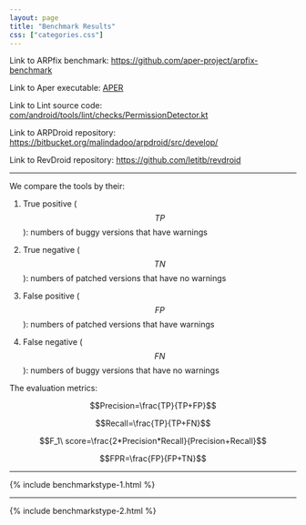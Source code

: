 ```yaml
---
layout: page
title: "Benchmark Results"
css: ["categories.css"]
---
```


Link to ARPfix benchmark: <a href="https://github.com/aper-project/arpfix-benchmark" target="_blank">https://github.com/aper-project/arpfix-benchmark</a>

Link to Aper executable: <a href="/aper-tool">APER</a>

Link to Lint source code: <a href="https://android.googlesource.com/platform/tools/base/+/refs/heads/studio-main/lint/libs/lint-checks/src/main/java/com/android/tools/lint/checks/PermissionDetector.kt#458" target="_blank">com/android/tools/lint/checks/PermissionDetector.kt</a>

Link to ARPDroid repository: <a href="https://bitbucket.org/malindadoo/arpdroid/src/develop/" target="_blank">https://bitbucket.org/malindadoo/arpdroid/src/develop/</a>

Link to RevDroid repository: <a href="https://github.com/letitb/revdroid" target="_blank">https://github.com/letitb/revdroid</a>

---

We compare the tools by their:

1. True positive ($$TP$$): numbers of buggy versions that have warnings

2. True negative ($$TN$$): numbers of patched versions that have no warnings

3. False positive ($$FP$$): numbers of patched versions that have warnings

4. False negative ($$FN$$): numbers of buggy versions that have no warnings

The evaluation metrics:

$$Precision=\frac{TP}{TP+FP}$$

$$Recall=\frac{TP}{TP+FN}$$

$$F_1\ score=\frac{2*Precision*Recall}{Precision+Recall}$$

$$FPR=\frac{FP}{FP+TN}$$

-----

{% include benchmarkstype-1.html %}

-----

{% include benchmarkstype-2.html %}
